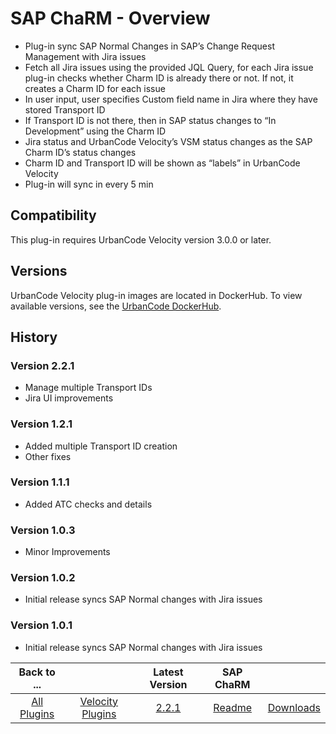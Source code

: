 
# SAP ChaRM - Overview

- Plug-in sync SAP Normal Changes in SAP’s Change Request Management with Jira issues
- Fetch all Jira issues using the provided JQL Query, for each Jira issue plug-in checks whether Charm ID is already there or not. If not, it creates a Charm ID for each issue 
- In user input, user specifies Custom field name in Jira where they have stored Transport ID 
- If Transport ID is not there, then in SAP status changes to “In Development” using the Charm ID
- Jira status and UrbanCode Velocity’s VSM status changes as the SAP Charm ID’s status changes 
- Charm ID and Transport ID will be shown as “labels” in UrbanCode Velocity
- Plug-in will sync in every 5 min


## Compatibility

This plug-in requires UrbanCode Velocity version 3.0.0 or later.

## Versions

UrbanCode Velocity plug-in images are located in DockerHub. To view available versions, see the [UrbanCode
DockerHub](https://hub.docker.com/r/urbancode/ucv-ext-sap-charm/tags).

## History

### Version 2.2.1

- Manage multiple Transport IDs
- Jira UI improvements

### Version 1.2.1

- Added multiple Transport ID creation
- Other fixes

### Version 1.1.1

- Added ATC checks and details

### Version 1.0.3

- Minor Improvements

### Version 1.0.2

- Initial release syncs SAP Normal changes with Jira issues

### Version 1.0.1

- Initial release syncs SAP Normal changes with Jira issues

|Back to ...||Latest Version|SAP ChaRM ||
| :---: | :---: | :---: | :---: | :---: | 
|[All Plugins](../../index.md)|[Velocity Plugins](../README.md)|[2.2.1](https://raw.githubusercontent.com/UrbanCode/IBM-UCV-PLUGINS/main/files/ucv-ext-sap-charm/ucv-ext-sap-charm:1.0.1.tar.7z.001)|[Readme](README.md)|[Downloads](downloads.md)|
